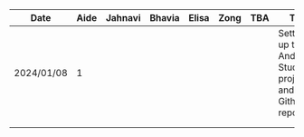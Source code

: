 | Date     |  Aide | Jahnavi  |  Bhavia |  Elisa | Zong | TBA | Task                                                          |
|----------|-------|------|------|------|-----|-----|---------------------------------------------------------------|
|2024/01/08|   1   |      |      |      |     |     |Setting up the Android Studio project and the Github repository|
|          |       |      |      |      |     |     |                                                               |
|          |       |      |      |      |     |     |                                                               |
